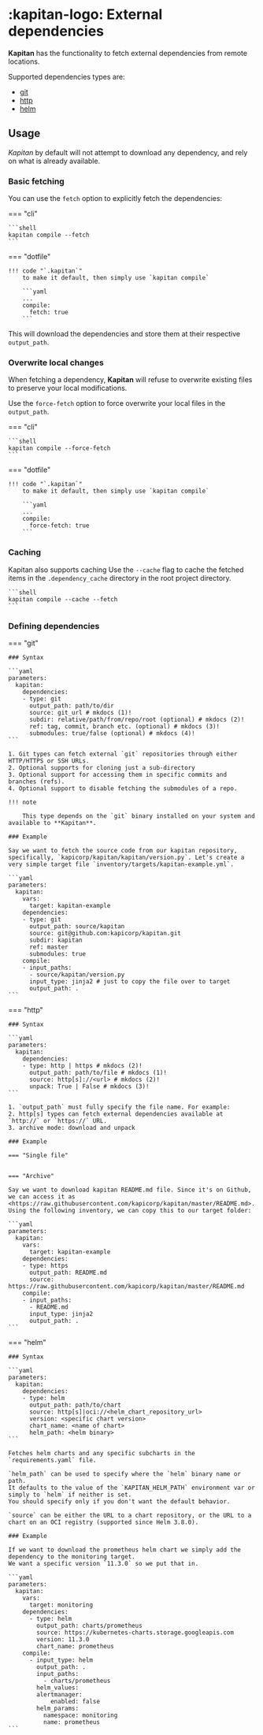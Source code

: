 # :kapitan-logo: External dependencies

**Kapitan** has the functionality to fetch external dependencies from remote locations.

Supported dependencies types are:

- [git](#defining-dependencies)
- [http](#defining-dependencies)
- [helm](#defining-dependencies)


## Usage

*Kapitan* by default will not attempt to download any dependency, and rely on what is already available.

### Basic fetching

You can use the `fetch` option to explicitly fetch the dependencies:

=== "cli"

    ```shell
    kapitan compile --fetch
    ```

=== "dotfile"

    !!! code "`.kapitan`"
        to make it default, then simply use `kapitan compile`

        ```yaml
        ...
        compile:
          fetch: true
        ```


This will download the dependencies and store them at their respective `output_path`.

### Overwrite local changes

When fetching a dependency, **Kapitan** will refuse to overwrite existing files to preserve your local modifications.

Use the `force-fetch` option to force overwrite your local files in the `output_path`.


=== "cli"

    ```shell
    kapitan compile --force-fetch
    ```

=== "dotfile"

    !!! code "`.kapitan`"
        to make it default, then simply use `kapitan compile`

        ```yaml
        ...
        compile:
          force-fetch: true
        ```

### Caching

Kapitan also supports caching Use the `--cache` flag to cache the fetched items in the `.dependency_cache` directory in the root project directory.

    ```shell
    kapitan compile --cache --fetch
    ```

### Defining dependencies

=== "git"

    ### Syntax

    ```yaml
    parameters:
      kapitan:
        dependencies:
        - type: git
          output_path: path/to/dir
          source: git_url # mkdocs (1)!
          subdir: relative/path/from/repo/root (optional) # mkdocs (2)!
          ref: tag, commit, branch etc. (optional) # mkdocs (3)!
          submodules: true/false (optional) # mkdocs (4)!
    ```

    1. Git types can fetch external `git` repositories through either HTTP/HTTPS or SSH URLs.
    2. Optional supports for cloning just a sub-directory
    3. Optional support for accessing them in specific commits and branches (refs).
    4. Optional support to disable fetching the submodules of a repo.

    !!! note

        This type depends on the `git` binary installed on your system and available to **Kapitan**.

    ### Example

    Say we want to fetch the source code from our kapitan repository, specifically, `kapicorp/kapitan/kapitan/version.py`. Let's create a very simple target file `inventory/targets/kapitan-example.yml`.

    ```yaml
    parameters:
      kapitan:
        vars:
          target: kapitan-example
        dependencies:
        - type: git
          output_path: source/kapitan
          source: git@github.com:kapicorp/kapitan.git
          subdir: kapitan
          ref: master
          submodules: true
        compile:
        - input_paths:
          - source/kapitan/version.py
          input_type: jinja2 # just to copy the file over to target
          output_path: .
    ```

=== "http"

    ### Syntax

    ```yaml
    parameters:
      kapitan:
        dependencies:
        - type: http | https # mkdocs (2)!
          output_path: path/to/file # mkdocs (1)!
          source: http[s]://<url> # mkdocs (2)!
          unpack: True | False # mkdocs (3)!
    ```

    1. `output_path` must fully specify the file name. For example:
    2. http[s] types can fetch external dependencies available at `http://` or `https://` URL.
    3. archive mode: download and unpack

    ### Example

    === "Single file"


    === "Archive"

    Say we want to download kapitan README.md file. Since it's on Github, we can access it as <https://raw.githubusercontent.com/kapicorp/kapitan/master/README.md>. Using the following inventory, we can copy this to our target folder:

    ```yaml
    parameters:
      kapitan:
        vars:
          target: kapitan-example
        dependencies:
        - type: https
          output_path: README.md
          source: https://raw.githubusercontent.com/kapicorp/kapitan/master/README.md
        compile:
        - input_paths:
          - README.md
          input_type: jinja2
          output_path: .
    ```

=== "helm"

    ### Syntax

    ```yaml
    parameters:
      kapitan:
        dependencies:
        - type: helm
          output_path: path/to/chart
          source: http[s]|oci://<helm_chart_repository_url>
          version: <specific chart version>
          chart_name: <name of chart>
          helm_path: <helm binary>
    ```

    Fetches helm charts and any specific subcharts in the `requirements.yaml` file.

    `helm_path` can be used to specify where the `helm` binary name or path.
    It defaults to the value of the `KAPITAN_HELM_PATH` environment var or simply to `helm` if neither is set.
    You should specify only if you don't want the default behavior.

    `source` can be either the URL to a chart repository, or the URL to a chart on an OCI registry (supported since Helm 3.8.0).

    ### Example

    If we want to download the prometheus helm chart we simply add the dependency to the monitoring target.
    We want a specific version `11.3.0` so we put that in.

    ```yaml
    parameters:
      kapitan:
        vars:
          target: monitoring
        dependencies:
          - type: helm
            output_path: charts/prometheus
            source: https://kubernetes-charts.storage.googleapis.com
            version: 11.3.0
            chart_name: prometheus
        compile:
          - input_type: helm
            output_path: .
            input_paths:
              - charts/prometheus
            helm_values:
            alertmanager:
                enabled: false
            helm_params:
              namespace: monitoring
              name: prometheus
    ```
